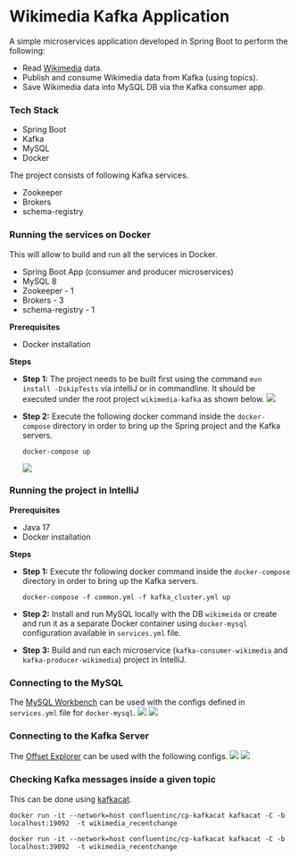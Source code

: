 # Wikimedia Kafka Application
A simple microservices application developed in Spring Boot to perform the following: 
- Read [Wikimedia](https://stream.wikimedia.org/v2/stream/recentchange) data.
- Publish and consume Wikimedia data from Kafka (using topics).
- Save Wikimedia data into MySQL DB via the Kafka consumer app.

### Tech Stack
- Spring Boot
- Kafka
- MySQL
- Docker

The project consists of following Kafka services.
- Zookeeper
- Brokers
- schema-registry

### Running the services on Docker
This will allow to build and run all the services in Docker.

- Spring Boot App (consumer and producer microservices)
- MySQL 8
- Zookeeper - 1
- Brokers - 3
- schema-registry - 1

<strong>Prerequisites</strong></br>
- Docker installation

<strong>Steps</strong></br>
- **Step 1:** The project needs to be built first using the command `mvn install -DskipTests` via intelliJ or in commandline. It should be executed under the root project `wikimedia-kafka` as shown below.
  ![](https://i.imgur.com/QVbx4Bw.png)
- **Step 2:** Execute the following docker command inside the `docker-compose` directory in order to bring up the Spring project and the Kafka servers.

    ```
    docker-compose up 
    ```
    ![](https://i.imgur.com/qU9fOpn.png)

### Running the project in IntelliJ
<strong>Prerequisites</strong></br>
- Java 17
- Docker installation

<strong>Steps</strong></br>
- **Step 1:** Execute thr following docker command inside the `docker-compose` directory in order to bring up the Kafka servers.

    ```
    docker-compose -f common.yml -f kafka_cluster.yml up 
    ```
- **Step 2:** Install and run MySQL locally with the DB `wikimeida` or create and run it as a separate Docker container using `docker-mysql` configuration available in `services.yml` file.

- **Step 3:** Build and run each microservice (`kafka-consumer-wikimedia` and `kafka-producer-wikimedia`) project in IntelliJ.

### Connecting to the MySQL
The [MySQL Workbench](https://www.mysql.com/products/workbench/) can be used with the configs defined in `services.yml` file for `docker-mysql`.
![](https://i.imgur.com/wJtl36p.png)
![](https://i.imgur.com/lFxhUAr.png)

### Connecting to the Kafka Server
The [Offset Explorer](https://www.kafkatool.com/) can be used with the following configs.
![](https://i.imgur.com/A6K4b8Y.png)
![](https://i.imgur.com/YBbZLAw.png)




### Checking Kafka messages inside a given topic
This can be done using [kafkacat](https://hub.docker.com/r/confluentinc/cp-kafkacat/).
```
docker run -it --network=host confluentinc/cp-kafkacat kafkacat -C -b  localhost:19092  -t wikimedia_recentchange
```

```
docker run -it --network=host confluentinc/cp-kafkacat kafkacat -C -b  localhost:39092  -t wikimedia_recentchange
```
